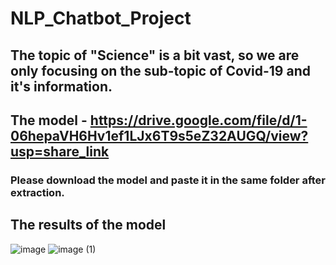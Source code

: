# NLP_Chatbot_Project
## The topic of "Science" is a bit vast, so we are only focusing on the sub-topic of Covid-19 and it's information.
## The model - https://drive.google.com/file/d/1-06hepaVH6Hv1ef1LJx6T9s5eZ32AUGQ/view?usp=share_link
### Please download the model and paste it in the same folder after extraction.
## The results of the model
![image](https://user-images.githubusercontent.com/29310954/208572182-816988ec-4ba0-42a7-b37e-00ceda77561e.png)
![image (1)](https://user-images.githubusercontent.com/29310954/208572192-043b037c-7eef-4c0b-bf77-53c3ed055bd5.png)
